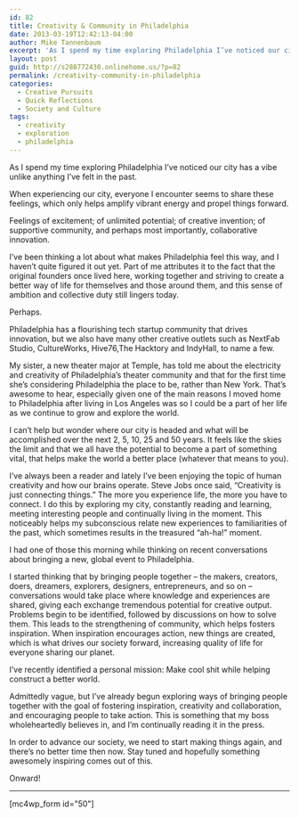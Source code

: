 ```yaml
---
id: 82
title: Creativity & Community in Philadelphia
date: 2013-03-19T12:42:13-04:00
author: Mike Tannenbaum
excerpt: 'As I spend my time exploring Philadelphia I’ve noticed our city has a vibe unlike anything I’ve felt in the past. As such, I’ve recently identified a personal mission: Make cool shit while helping construct a better world.'
layout: post
guid: http://s288772430.onlinehome.us/?p=82
permalink: /creativity-community-in-philadelphia
categories:
  - Creative Pursuits
  - Quick Reflections
  - Society and Culture
tags:
  - creativity
  - exploration
  - philadelphia
---
```

As I spend my time exploring Philadelphia I’ve noticed our city has a vibe unlike anything I’ve felt in the past.

When experiencing our city, everyone I encounter seems to share these feelings, which only helps amplify vibrant energy and propel things forward.

Feelings of excitement; of unlimited potential; of creative invention; of supportive community, and perhaps most importantly, collaborative innovation.

I’ve been thinking a lot about what makes Philadelphia feel this way, and I haven’t quite figured it out yet. Part of me attributes it to the fact that the original founders once lived here, working together and striving to create a better way of life for themselves and those around them, and this sense of ambition and collective duty still lingers today.

Perhaps.

Philadelphia has a flourishing tech startup community that drives innovation, but we also have many other creative outlets such as NextFab Studio, CultureWorks, Hive76,The Hacktory and IndyHall, to name a few.

My sister, a new theater major at Temple, has told me about the electricity and creativity of Philadelphia’s theater community and that for the first time she’s considering Philadelphia the place to be, rather than New York. That’s awesome to hear, especially given one of the main reasons I moved home to Philadelphia after living in Los Angeles was so I could be a part of her life as we continue to grow and explore the world.

I can’t help but wonder where our city is headed and what will be accomplished over the next 2, 5, 10, 25 and 50 years. It feels like the skies the limit and that we all have the potential to become a part of something vital, that helps make the world a better place (whatever that means to you).

I’ve always been a reader and lately I’ve been enjoying the topic of human creativity and how our brains operate. Steve Jobs once said, “Creativity is just connecting things.” The more you experience life, the more you have to connect. I do this by exploring my city, constantly reading and learning, meeting interesting people and continually living in the moment. This noticeably helps my subconscious relate new experiences to familiarities of the past, which sometimes results in the treasured “ah-ha!” moment.

I had one of those this morning while thinking on recent conversations about bringing a new, global event to Philadelphia.

I started thinking that by bringing people together – the makers, creators, doers, dreamers, explorers, designers, entrepreneurs, and so on – conversations would take place where knowledge and experiences are shared, giving each exchange tremendous potential for creative output. Problems begin to be identified, followed by discussions on how to solve them. This leads to the strengthening of community, which helps fosters inspiration. When inspiration encourages action, new things are created, which is what drives our society forward, increasing quality of life for everyone sharing our planet.

I’ve recently identified a personal mission: Make cool shit while helping construct a better world.

Admittedly vague, but I’ve already begun exploring ways of bringing people together with the goal of fostering inspiration, creativity and collaboration, and encouraging people to take action. This is something that my boss wholeheartedly believes in, and I’m continually reading it in the press.

In order to advance our society, we need to start making things again, and there’s no better time then now. Stay tuned and hopefully something awesomely inspiring comes out of this.

Onward!

<hr />

[mc4wp_form id="50"]
